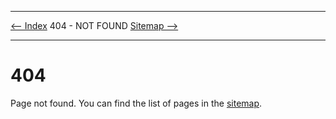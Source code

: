 <!DOCTYPE html>
<html>
<head>
<meta name="description" content="404 error" />
<meta name="keywords" content="404,error,page,not,found" />
<meta name="author" content="Mika Suomalainen" />
<meta charset="UTF-8" />
<link rel="canonical" href="http://mkaysi.github.com/404.html">
<title>404: Page not found</title>
<link rel="stylesheet" type="text/css" href="tyyli.css" />
</head>
<body>
<hr/>
<text align=left><a href="index.html"><-- Index</a></text align>
<text align=center>404 - NOT FOUND</text align>
<text align=left><a href="sitemap/sitemap.html">Sitemap --></a></text align>
<hr/>

# 404

Page not found. You can find the list of pages in the [sitemap].

[sitemap]:sitemap/sitemap.html

</body>
</html>
